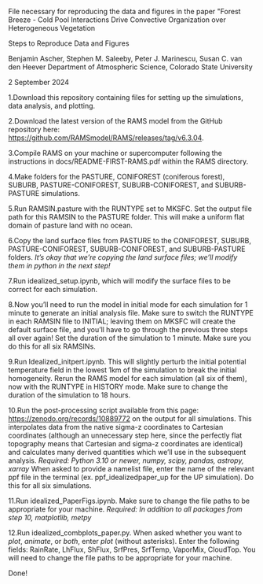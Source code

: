 File necessary for reproducing the data and figures in the paper "Forest Breeze - Cold Pool Interactions Drive Convective Organization over Heterogeneous Vegetation

Steps to Reproduce Data and Figures

Benjamin Ascher, Stephen M. Saleeby, Peter J. Marinescu, Susan C. van den Heever
Department of Atmospheric Science, Colorado State University

2 September 2024

1.Download this repository containing files for setting up the simulations, data analysis, and plotting.

2.Download the latest version of the RAMS model from the GitHub repository here: https://github.com/RAMSmodel/RAMS/releases/tag/v6.3.04.

3.Compile RAMS on your machine or supercomputer following the instructions in docs/README-FIRST-RAMS.pdf within the RAMS directory.

4.Make folders for the PASTURE, CONIFOREST (coniferous forest), SUBURB, PASTURE-CONIFOREST, SUBURB-CONIFOREST, and SUBURB-PASTURE simulations.

5.Run RAMSIN.pasture with the RUNTYPE set to MKSFC. Set the output file path for this RAMSIN to the PASTURE folder. This will make a uniform flat domain of pasture land with no ocean.

6.Copy the land surface files from PASTURE to the CONIFOREST, SUBURB, PASTURE-CONIFOREST, SUBURB-CONIFOREST, and SUBURB-PASTURE folders. *It’s okay that we’re copying the land surface files; we’ll modify them in python in the next step!*

7.Run idealized_setup.ipynb, which will modify the surface files to be correct for each simulation. 

8.Now you’ll need to run the model in initial mode for each simulation for 1 minute to generate an initial analysis file. Make sure to switch the RUNTYPE in each RAMSIN file to INITIAL; leaving them on MKSFC will create the default surface file, and you’ll have to go through the previous three steps all over again! Set the duration of the simulation to 1 minute. Make sure you do this for all six RAMSINs.

9.Run Idealized_initpert.ipynb. This will slightly perturb the initial potential temperature field in the lowest 1km of the simulation to break the initial homogeneity. 
Rerun the RAMS model for each simulation (all six of them), now with the RUNTYPE in HISTORY mode. Make sure to change the duration of the simulation to 18 hours.

10.Run the post-processing script available from this page: https://zenodo.org/records/10889772 on the output for all simulations. This interpolates data from the native sigma-z coordinates to Cartesian coordinates (although an unnecessary step here, since the perfectly flat topography means that Cartesian and sigma-z coordinates are identical) and calculates many derived quantities which we’ll use in the subsequent analysis. *Required: Python 3.10 or newer, numpy, scipy, pandas, astropy, xarray*
When asked to provide a namelist file, enter the name of the relevant ppf file in the terminal (ex. ppf_idealizedpaper_up for the UP simulation). Do this for all six simulations.

11.Run idealized_PaperFigs.ipynb. Make sure to change the file paths to be appropriate for your machine. *Required: In addition to all packages from step 10, matplotlib, metpy*

12.Run idealized_combplots_paper.py. When asked whether you want to *plot*, *animate*, or *both*, enter *plot* (without asterisks). Enter the following fields: RainRate, LhFlux, ShFlux, SrfPres, SrfTemp, VaporMix, CloudTop. You will need to change the file paths to be appropriate for your machine.

Done!

